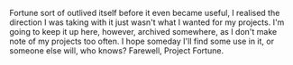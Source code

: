 Fortune sort of outlived itself before it even became useful, I realised the direction I was taking with it just wasn't what I wanted for my projects. I'm going to keep it up here, however, archived somewhere, as I don't make note of my projects too often. I hope someday I'll find some use in it, or someone else will, who knows? Farewell, Project Fortune.
